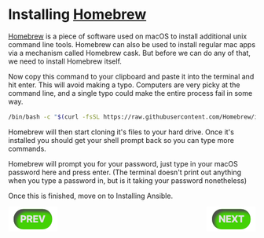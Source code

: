 # Installing [Homebrew]

[Homebrew] is a piece of software used on macOS to install additional unix command
line tools.  Homebrew can also be used to install regular mac apps via a mechanism
called Homebrew cask. But before we can do any of that, we need to install Homebrew
itself.

Now copy this command to your clipboard and paste it into the terminal and hit enter. This will avoid making a typo. Computers are very picky at the command line, and a single typo could make the entire process fail in some way.

```sh
/bin/bash -c "$(curl -fsSL https://raw.githubusercontent.com/Homebrew/install/HEAD/install.sh)"
```

Homebrew will then start cloning it's files to your hard drive. Once it's installed you should get your shell prompt back so you can type more commands.

Homebrew will prompt you for your password, just type in your macOS password here and press enter.
(The terminal doesn't print out anything when you type a password in, but is it taking your password nonetheless)

Once this is finished, move on to Installing Ansible.

<div>
    <a id="prevButton" href="xcode-command-line-tools-setup.md"><img align="left" src="../resources/Prev.png" alt="XCode Tool Setup"/></a>
    <a id="nextButton" href="ansible-setup.md"><img align="right" src="../resources/Next.png" alt="Ansible Setup"/></a>
</div>


[Homebrew]:https://brew.sh
